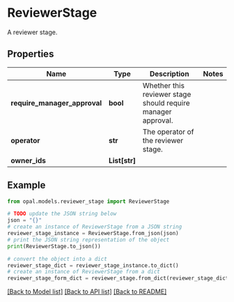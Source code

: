 # ReviewerStage

A reviewer stage.

## Properties

Name | Type | Description | Notes
------------ | ------------- | ------------- | -------------
**require_manager_approval** | **bool** | Whether this reviewer stage should require manager approval. | 
**operator** | **str** | The operator of the reviewer stage. | 
**owner_ids** | **List[str]** |  | 

## Example

```python
from opal.models.reviewer_stage import ReviewerStage

# TODO update the JSON string below
json = "{}"
# create an instance of ReviewerStage from a JSON string
reviewer_stage_instance = ReviewerStage.from_json(json)
# print the JSON string representation of the object
print(ReviewerStage.to_json())

# convert the object into a dict
reviewer_stage_dict = reviewer_stage_instance.to_dict()
# create an instance of ReviewerStage from a dict
reviewer_stage_form_dict = reviewer_stage.from_dict(reviewer_stage_dict)
```
[[Back to Model list]](../README.md#documentation-for-models) [[Back to API list]](../README.md#documentation-for-api-endpoints) [[Back to README]](../README.md)


